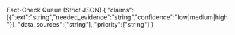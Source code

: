Fact-Check Queue (Strict JSON)
{
  "claims":[{"text":"string","needed_evidence":"string","confidence":"low|medium|high"}],
  "data_sources":["string"],
  "priority":["string"]
}
